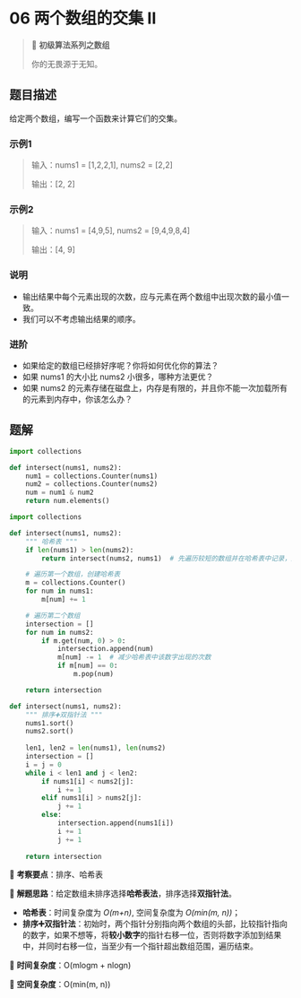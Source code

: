 # 06 两个数组的交集 II

> 🌈 **初级算法系列之数组**
>
> 你的无畏源于无知。

## 题目描述

给定两个数组，编写一个函数来计算它们的交集。

### 示例1

> 输入：nums1 = [1,2,2,1], nums2 = [2,2]
>
> 输出：[2, 2]

### 示例2

> 输入：nums1 = [4,9,5], nums2 = [9,4,9,8,4]
>
> 输出：[4, 9]

### 说明

- 输出结果中每个元素出现的次数，应与元素在两个数组中出现次数的最小值一致。
- 我们可以不考虑输出结果的顺序。

### 进阶

- 如果给定的数组已经排好序呢？你将如何优化你的算法？
- 如果 nums1 的大小比 nums2 小很多，哪种方法更优？
- 如果 nums2 的元素存储在磁盘上，内存是有限的，并且你不能一次加载所有的元素到内存中，你该怎么办？

## 题解

```python
import collections

def intersect(nums1, nums2):
    num1 = collections.Counter(nums1)
    num2 = collections.Counter(nums2)
    num = num1 & num2
    return num.elements()
```

```python
import collections

def intersect(nums1, nums2):
    """ 哈希表 """
    if len(nums1) > len(nums2):
        return intersect(nums2, nums1)  # 先遍历较短的数组并在哈希表中记录，降低空间复杂度

    # 遍历第一个数组，创建哈希表
    m = collections.Counter()
    for num in nums1:
        m[num] += 1

    # 遍历第二个数组
    intersection = []
    for num in nums2:
        if m.get(num, 0) > 0:
            intersection.append(num)
            m[num] -= 1  # 减少哈希表中该数字出现的次数
            if m[num] == 0:
                m.pop(num)

    return intersection
```

```python
def intersect(nums1, nums2):
    """ 排序➕双指针法 """
    nums1.sort()
    nums2.sort()
    
    len1, len2 = len(nums1), len(nums2)
    intersection = []
    i = j = 0
    while i < len1 and j < len2:
        if nums1[i] < nums2[j]:
            i += 1
        elif nums1[i] > nums2[j]:
            j += 1
        else:
            intersection.append(nums1[i])
            i += 1
            j += 1
            
    return intersection
```

🍥 **考察要点**：排序、哈希表

🍬 **解题思路**：给定数组未排序选择**哈希表法**，排序选择**双指针法**。

- **哈希表**：时间复杂度为 *O(m+n)*, 空间复杂度为 *O(min(m, n))*；
- **排序➕双指针法**：初始时，两个指针分别指向两个数组的头部，比较指针指向的数字，如果不想等，将**较小数字**的指针右移一位，否则将数字添加到结果中，并同时右移一位，当至少有一个指针超出数组范围，遍历结束。

🍉 **时间复杂度**：O(mlogm + nlogn)

🍭 **空间复杂度**：O(min(m, n))
